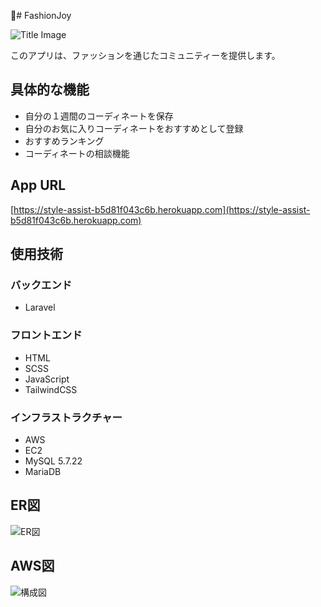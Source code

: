 🌟# FashionJoy

![Title Image](public.image/FashionJoy.jpg)

このアプリは、ファッションを通じたコミュニティーを提供します。

## 具体的な機能
- 自分の１週間のコーディネートを保存
- 自分のお気に入りコーディネートをおすすめとして登録
- おすすめランキング
- コーディネートの相談機能

## App URL
[https://style-assist-b5d81f043c6b.herokuapp.com](https://style-assist-b5d81f043c6b.herokuapp.com)

## 使用技術
### バックエンド
- Laravel

### フロントエンド
- HTML
- SCSS
- JavaScript
- TailwindCSS

### インフラストラクチャー
- AWS
- EC2
- MySQL 5.7.22
- MariaDB

## ER図
![ER図](image/ER図.drawio.png)

## AWS図
![構成図](path_to_your_image/ER図.png)


